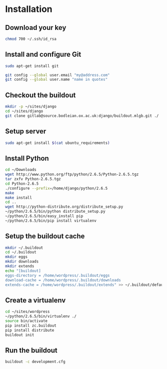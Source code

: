 Installation
============

Download your key
-----------------
```bash
chmod 700 ~/.ssh/id_rsa
```
Install and configure Git
-------------------------
```bash
sudo apt-get install git
```
```bash
git config --global user.email "my@address.com"
git config --global user.name "name in quotes"
```
Checkout the buildout
---------------------
```bash
mkdir -p ~/sites/django
cd ~/sites/django
git clone gitlab@source.bodleian.ox.ac.uk:django/buildout.mlgb.git ./
```
Setup server
------------

```bash
sudo apt-get install $(cat ubuntu_requirements)
```
Install Python
--------------
```bash
cd ~/Downloads
wget http://www.python.org/ftp/python/2.6.5/Python-2.6.5.tgz
tar zxfv Python-2.6.5.tgz
cd Python-2.6.5
./configure --prefix=/home/django/python/2.6.5
make
make install
cd ..
wget http://python-distribute.org/distribute_setup.py
~/python/2.6.5/bin/python distribute_setup.py
~/python/2.6.5/bin/easy_install pip
~/python/2.6.5/bin/pip install virtualenv
```
Setup the buildout cache
------------------------
```bash
mkdir ~/.buildout
cd ~/.buildout
mkdir eggs
mkdir downloads
mkdir extends
echo "[buildout]
eggs-directory = /home/wordpress/.buildout/eggs
download-cache = /home/wordpress/.buildout/downloads
extends-cache = /home/wordpress/.buildout/extends" >> ~/.buildout/default.cfg
```
Create a virtualenv
-------------------
```bash
cd ~/sites/wordpress
~/python/2.6.5/bin/virtualenv ./
source bin/activate
pip install zc.buildout
pip install distribute
buildout init
```
Run the buildout
----------------
```bash
buildout -c development.cfg
```
